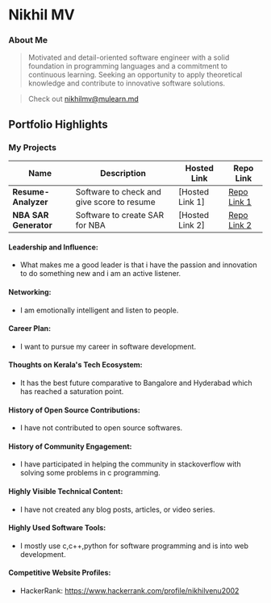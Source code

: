# Nikhil MV 

### About Me

 >Motivated and detail-oriented software engineer with a solid foundation in programming languages and a commitment
 to continuous learning. Seeking an opportunity to apply theoretical knowledge and contribute to innovative software
 solutions.
 
 >Check out [nikhilmv@mulearn.md](./profiles/nikhilmv@mulearn.md)


## Portfolio Highlights

### My Projects

| Name                   | Description                                                               | Hosted Link                              | Repo Link                                                                                                    |
|------------------------|---------------------------------------------------------------------------|------------------------------------------|--------------------------------------------------------------------------------------------------------------|
| **Resume-Analyzer**    | Software to check and give score to resume                                | [Hosted Link 1]                          | [Repo Link 1](https://github.com/nikhil-m-v/Resume-Analyzer)                                                 |
| **NBA SAR Generator**  | Software to create SAR for NBA                                            | [Hosted Link 2]                          | [Repo Link 2](https://github.com/nikhil-m-v/Self-Assessment-Report-Generator-for-NBA-Accreditation)          |

#### Leadership and Influence:

- What makes me a good leader is that i have the passion and innovation to do something new and i am an active listener.

#### Networking:

- I am emotionally intelligent and listen to people.

#### Career Plan:

- I want to pursue my career in software development.

#### Thoughts on Kerala's Tech Ecosystem:

- It has the best future comparative to Bangalore and Hyderabad which has reached a saturation point.

#### History of Open Source Contributions:

- I have not contributed to open source softwares.

#### History of Community Engagement:

-  I have participated in helping the community in stackoverflow with solving some problems in c programming.

#### Highly Visible Technical Content:

- I have not created any blog posts, articles, or video series.

#### Highly Used Software Tools:

- I mostly use c,c++,python for software programming and is into web development.

#### Competitive Website Profiles:

- HackerRank: https://www.hackerrank.com/profile/nikhilvenu2002




